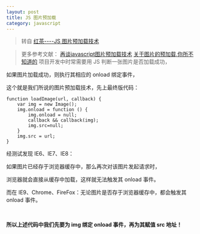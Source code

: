 ```yaml
---
layout: post
title: JS 图片预加载
category: javascript
---
```


>转自 [红茶----JS 图片预加载技术](http://www.cssbox.net/js-img-onload.html)

>更多参考文献：
>[再谈javascript图片预加载技术](http://www.planeart.cn/?p=1121)
>[关于图片的预加载,你所不知道的](http://www.cnblogs.com/rt0d/archive/2011/04/17/2018646.html)
项目开发中时常需要用 JS 判断一张图片是否加载成功，

如果图片加载成功，则执行其相应的 onload 绑定事件，

这个就是我们所说的图片预加载技术，先上最终版代码：

    function loadImage(url, callback) {
        var img = new Image();
        img.onload = function () {
            img.onload = null;
            callback && callback(img);
            img.src=null;
        }
        img.src = url;
    }

经测试发现 IE6、IE7、IE8：

如果图片已经存于浏览器缓存中，那么再次对该图片发起请求时，

浏览器就会直接从缓存中加载，这样就无法触发其 onload 事件。

而在 IE9、Chrome、FireFox：无论图片是否存于浏览器缓存中，都会触发其 onload 事件。

&nbsp;

**所以上述代码中我们先要为 img 绑定 onload 事件，再为其赋值 src 地址！**
